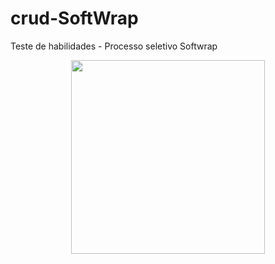 # crud-SoftWrap
Teste de habilidades - Processo seletivo Softwrap

<p align="center">
  <a href="https://media.giphy.com/media/wWCHN3UpLME7YJCN8b/giphy.gif">
    <img
      align="center"
      height="310"
      widht="400"
      src="https://media.giphy.com/media/wWCHN3UpLME7YJCN8b/giphy.gif"
    />
   </a>
 </p>   
